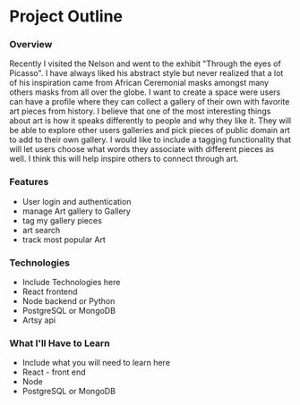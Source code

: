 # Project Outline

### Overview
Recently I visited the Nelson and went to the exhibit "Through the eyes of Picasso". I have always liked his abstract style but never realized that a lot of his inspiration came from African Ceremonial masks amongst many others masks from all over the globe. I want to create a space were users can have a profile where they can collect a gallery of their own with favorite art pieces from history. I believe that one of the most interesting things about art is how it speaks differently to people and why they like it. They will be able to explore other users galleries and pick pieces of public domain art to add to their own gallery. I would like to include a tagging functionality that will let users choose what words they associate with different pieces as well. I think this will help inspire others to connect through art.

### Features
* User login and authentication
* manage Art gallery to Gallery
* tag my gallery pieces
* art search
* track most popular Art

### Technologies
* Include Technologies here
* React frontend
* Node backend or Python
* PostgreSQL or MongoDB
* Artsy api

### What I'll Have to Learn
* Include what you will need to learn here
* React - front end
* Node
* PostgreSQL or MongoDB
